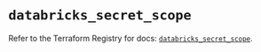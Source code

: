 # `databricks_secret_scope`

Refer to the Terraform Registry for docs: [`databricks_secret_scope`](https://registry.terraform.io/providers/databricks/databricks/1.33.0/docs/resources/secret_scope).
